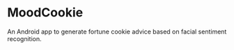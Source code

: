 # MoodCookie
An Android app to generate fortune cookie advice based on facial sentiment recognition.
